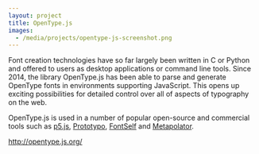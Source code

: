 ```yaml
---
layout: project
title: OpenType.js
images:
  - /media/projects/opentype-js-screenshot.png
---
```

Font creation technologies have so far largely been written in C or Python and offered to users as desktop applications or command line tools. Since 2014, the library OpenType.js has been able to parse and generate OpenType fonts in environments supporting JavaScript. This opens up exciting possibilities for detailed control over all of aspects of typography on the web.

OpenType.js is used in a number of popular open-source and commercial tools such as <a href="https://p5js.org/">p5.js</a>, <a href="https://www.prototypo.io/">Prototypo</a>, <a href="https://www.fontself.com/">FontSelf</a> and <a href="http://metapolator.com/home/">Metapolator</a>.

<http://opentype.js.org/>

